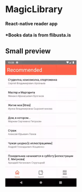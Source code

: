 # MagicLibrary
#### React-native reader app
#### *Books data is from flibusta.is
## Small preview
<img src="./preview.gif" height="400">
